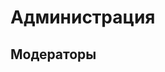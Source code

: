 
# Администрация

<CardGrid>
<Card style="width: 25rem; overflow: hidden" class="m-0">
    <template #header>
        <img alt="user header" src="https://cravatar.eu/avatar/Szarkan/600.png" />
    </template>
    <template #title>Szarkan, Серёжа</template>
    <template #subtitle>Всекотец, основатель</template>
    <template #content>Я создал этот сервер :3<br>Очень прошу не пинговать меня<br>Очень прошу общаться на "ты", мне всего лишь 20...</template>
</Card>

<Card style="width: 25rem; overflow: hidden" class="m-0">
    <template #header>
        <img alt="user header" src="https://cravatar.eu/avatar/CharaBell/600.png" />
    </template>
    <template #title>CharaBell</template>
    <template #subtitle>Жена Всекотца</template>
    <template #content>Часто сидит с аккаунта Серёжи и может отвечать от его лица</template>
</Card>
</CardGrid>

## Модераторы

<CardGrid>
<Card style="width: 25rem; overflow: hidden" class="m-0">
    <template #header>
        <img alt="user header" src="https://cravatar.eu/avatar/Mr_Milota/600.png" />
    </template>
    <template #title>Mr_Milota</template>
</Card>

<Card style="width: 25rem; overflow: hidden" class="m-0">
    <template #header>
        <img alt="user header" src="https://cravatar.eu/avatar/nico4an/600.png" />
    </template>
    <template #title>nico4an</template>
</Card>
</CardGrid>

<CardGrid>
<Card style="width: 25rem; overflow: hidden" class="m-0">
    <template #header>
        <img alt="user header" src="https://cravatar.eu/avatar/ABUSER/600.png" />
    </template>
    <template #title>ABUSER</template>
</Card>
<Card style="width: 25rem; overflow: hidden" class="m-0">
    <template #header>
        <img alt="user header" src="https://cravatar.eu/avatar/DashaKit23/600.png" />
    </template>
    <template #title>DashaKit23</template>
</Card>
<Card style="width: 25rem; overflow: hidden" class="m-0">
    <template #header>
        <img alt="user header" src="https://cravatar.eu/avatar/GroM7IcE7/600.png" />
    </template>
    <template #title>GroM7IcE7</template>
</Card>
</CardGrid>
